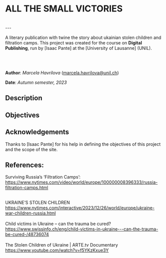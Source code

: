 # ALL THE SMALL VICTORIES
<br>
---

A literary publication with twine the story about ukainian stolen children and filtration camps.  This project was created for the course on **Digital Publishing**, run by [Isaac Pante] at the [University of Lausanne] (UNIL).

<br><br>

**Author**: _Marcela Havrilova_ (<marcela.havrilova@unil.ch>)

**Date**: _Autumn semester, 2023_

## Description



## Objectives


## Acknowledgements

Thanks to [Isaac Pante] for his help in defining the objectives of this project and the scope of the site.


## References:
Surviving Russia’s ‘Filtration Camps’: <br>
https://www.nytimes.com/video/world/europe/100000008396333/russia-filtration-camps.html
<br>
<br>

UKRAINE’S STOLEN CHILDREN<br>
https://www.nytimes.com/interactive/2023/12/26/world/europe/ukraine-war-children-russia.html
<br>
<br>
Child victims in Ukraine – can the trauma be cured?<br>
https://www.swissinfo.ch/eng/child-victims-in-ukraine---can-the-trauma-be-cured-/48736074
<br>
<br>
The Stolen Children of Ukraine | ARTE.tv Documentary<br>
https://www.youtube.com/watch?v=f5YKzKxue3Y
<br>
<br>




